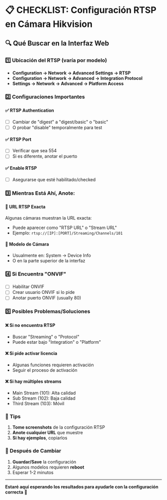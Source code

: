 # 📋 CHECKLIST: Configuración RTSP en Cámara Hikvision

## 🔍 Qué Buscar en la Interfaz Web

### 1️⃣ **Ubicación del RTSP** (varía por modelo)
- **Configuration → Network → Advanced Settings → RTSP**
- **Configuration → Network → Advanced → Integration Protocol**
- **Settings → Network → Advanced → Platform Access**

### 2️⃣ **Configuraciones Importantes**

#### ✅ **RTSP Authentication**
- [ ] Cambiar de "digest" a "digest/basic" o "basic"
- [ ] O probar "disable" temporalmente para test

#### ✅ **RTSP Port**
- [ ] Verificar que sea 554
- [ ] Si es diferente, anotar el puerto

#### ✅ **Enable RTSP**
- [ ] Asegurarse que esté habilitado/checked

### 3️⃣ **Mientras Está Ahí, Anote:**

#### 📝 **URL RTSP Exacta**
Algunas cámaras muestran la URL exacta:
- Puede aparecer como "RTSP URL" o "Stream URL"
- Ejemplo: `rtsp://[IP]:[PORT]/Streaming/Channels/101`

#### 📝 **Modelo de Cámara**
- Usualmente en: System → Device Info
- O en la parte superior de la interfaz

### 4️⃣ **Si Encuentra "ONVIF"**
- [ ] Habilitar ONVIF
- [ ] Crear usuario ONVIF si lo pide
- [ ] Anotar puerto ONVIF (usually 80)

### 5️⃣ **Posibles Problemas/Soluciones**

#### ❌ **Si no encuentra RTSP**
- Buscar "Streaming" o "Protocol"
- Puede estar bajo "Integration" o "Platform"

#### ❌ **Si pide activar licencia**
- Algunas funciones requieren activación
- Seguir el proceso de activación

#### ❌ **Si hay múltiples streams**
- Main Stream (101): Alta calidad
- Sub Stream (102): Baja calidad
- Third Stream (103): Móvil

### 📸 **Tips**
1. **Tome screenshots** de la configuración RTSP
2. **Anote cualquier URL** que muestre
3. **Si hay ejemplos**, copiarlos

### 🔄 **Después de Cambiar**
1. **Guardar/Save** la configuración
2. Algunos modelos requieren **reboot**
3. Esperar 1-2 minutos

---

**Estaré aquí esperando los resultados para ayudarle con la configuración correcta** 🦅
